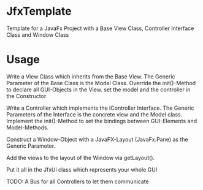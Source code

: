 # JfxTemplate
Template for a JavaFx Project with a Base View Class, Controller Interface Class and Window Class

# Usage
Write a View Class which inherits from the Base View. The Generic Parameter of the Base Class is the Model Class. Override the init()-Method to declare all GUI-Objects in the View. set the model and the controller in the Constructor

Write a Controller which implements the IController Interface. The Generic Parameters of the Interface is the concrete view and the Model class. Implement the init()-Method to set the bindings between GUI-Elements and Model-Methods.

Construct a Window-Object with a JavaFX-Layout (JavaFx.Pane) as the Generic Parameter.

Add the views to the layout of the Window via getLayout().

Put it all in the JfxUi class which represents your whole GUI

TODO:
A Bus for all Controllers to let them communicate

